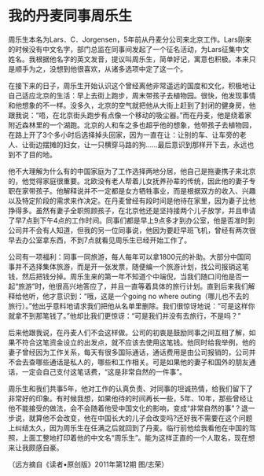 # 我的丹麦同事周乐生

周乐生本名为Lars．C．Jorgensen，5年前从丹麦分公司来北京工作。Lars刚来的时候没有中文名字，部门总监在同事间发起了一个征名活动，为Lars征集中文姓名。我根据他名字的英文发音，提议叫周乐生，简单好记，寓意也积极。本来只是顺手为之，没想到他很喜欢，从诸多选项中定了这一个。 

在接下来的日子，周乐生开始认识这个曾经离他非常遥远的国度和文化，积极地让自己适应北京的生活：早上去街上跑步，周末带孩子去植物园。很快，他发现事情和他想象的不一样。没多久，北京的空气就把他从大街上赶到了封闭的健身房，他跟我说：“唔，在北京街头跑步有点像一个移动的吸尘器。”而在丹麦，他是绕着家附近森林里的一个湖跑。北京的人和车之多也超乎他的想象，他带孩子去植物园，在路上开了3个多小时后选择掉头回家，因为一直在让：让别的车、让车旁的老人、让街边摆摊的妇女，让一只横穿马路的狗……最后意识到那样开下去，永远也到不了目的地。 

他不大理解为什么有的中国家庭为了工作选择两地分居，他自己是拖妻携子来北京的，他觉得家庭很重要。北欧没有老人帮着儿女抚养孙辈的传统，因此他的妻子专职在家带孩子。他解释说并不一定都是女方牺牲事业，而是根据双方的收入、兴趣以及特定阶段的需求来作决定。在丹麦曾经有段时间是他待在家里，因为妻子比他挣得多。虽然有妻子全职照顾孩子，在北京他还是坚持接两个儿子放学，并且申请了早7点到下午4点的工作时间。同事们都是早上9点多才到办公室，他是否准时到公司并不会有人知道，但我的另一位同事说，他因为要赶早班飞机，曾经有两次很早去办公室拿东西，不到7点就看见周乐生已经开始工作了。 

公司有一项福利：同事一同旅游，每人每年可以拿1800元的补助。大部分中国同事并不选择集体旅游，而是开一张发票，随便编一个旅游计划，找公司报销这笔钱，然后把钱分掉。周乐生来的第一年不知道个中端倪，当我们随口问他是否一起“旅游”时，他很高兴地答应了，并且一直等着具体的旅行计划。直到后来我们解释给他听，他才意识到：“哦，这是一个going no where outing（哪儿也不去的旅行）。”他出乎意料地请求我们把他从名单里删除。我们很惊讶地说：“可是这样你就拿不到那笔钱了。”他却比我们更惊讶：“可是我们并没有去旅行，不是吗？” 

后来他跟我说，在丹麦人们不会这样做。公司的初衷是鼓励同事之间互相了解，如果不符合这笔资金设立的出发点，就不应该去使用这笔钱。他同时给我举例，他的妻子曾经因为工作关系，每天有很多国际通话，通话费用是由公司报销的，公司并不会去查哪些通话是私人的，哪些和工作相关。可是如果他的妻子和国外的朋友通话，一定会自己支付这笔话费，“这是非常自然的一件事”。 

周乐生和我们共事5年，他对工作的认真负责、对同事的坦诚热情，给我们留下了非常好的印象。有时候我想，如果他待的时间再长一些，5年、10年，那些曾经让他不能接受的做法，会不会随着他受中国文化的影响，变成“非常自然的事”？退一步说，就算他不会改变，他在中国长大的儿子会改变吗?还好我不需要在这个问题上纠结太久，因为周乐生在任满之后就回到了丹麦。临行前他给我看他在中国的驾照，上面工整地打印着他的中文名“周乐生”。能为这样正直的一个人取名，现在想来让我颇感自豪。 

（远方摘自《读者•原创版》2011年第12期 图/志荣）